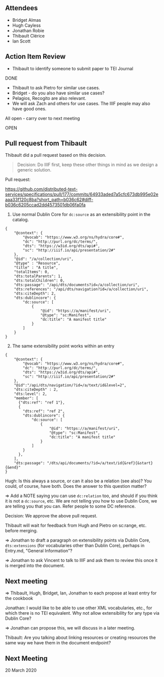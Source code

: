 ## Attendees
* Bridget Almas
* Hugh Cayless
* Jonathan Robie
* Thibault Clérice
* Ian Scott

## Action Item Review

* Thibault to identify someone to submit paper to TEI Journal

DONE

* Thibault to ask Pietro for similar use cases.
* Bridget - do you also have similar use cases?
* Pelagios, Recogito are also relevant.
* We will ask Zach and others for use cases. The IIIF people may also have good ones.

All open - carry over to next meeting

OPEN

## Pull request from Thibault

Thibault did a pull request based on this decision.

> Decision:  Do IIIF first, keep these other things in mind as we design a generic solution.

Pull request:

https://github.com/distributed-text-services/specifications/pull/177/commits/64933aded7a5cfc673db995e02eaaa33f120c8ba?short_path=b036c62#diff-b036c6205ccad2dd4573501db06fa0fa

1. Use normal Dublin Core for `dc:source` as an extensibility point in the catalog.

```
{
    "@context": {
        "@vocab": "https://www.w3.org/ns/hydra/core#",
        "dc": "http://purl.org/dc/terms/",
        "dts": "https://w3id.org/dts/api#",
        "sc": "http://iiif.io/api/presentation/2#"
    },
    "@id": "/a/collection/uri",
    "@type" : "Resource",
    "title" : "A title",
    "totalItems": 0,
    "dts:totalParents": 1,
    "dts:totalChildren": 0,
    "dts:passage": "/api/dts/documents?id=/a/collection/uri",
    "dts:references": "/api/dts/navigation?id=/a/collection/uri",
    "dts:citeDepth": 2,
    "dts:dublincore": {
        "dc:source": [
            {
                "@id": "https://a/manifest/uri",
                "@type": "sc:Manifest",
                "dc:title": "A manifest title"
            }
        ]
    }
}
```

2. The same extensibility point works within an entry

```
{
    "@context": {
        "@vocab": "https://www.w3.org/ns/hydra/core#",
        "dc": "http://purl.org/dc/terms/",
        "dts": "https://w3id.org/dts/api#",
        "sc": "http://iiif.io/api/presentation/2#"
    },
    "@id":"/api/dts/navigation/?id=/a/text/id&level=2",
    "dts:citeDepth" : 2,
    "dts:level": 2,
    "member": [
      {"dts:ref": "ref 1"},
      {
        "dts:ref": "ref 2",
        "dts:dublincore": {
            "dc:source": [
                {
                    "@id": "https://a/manifest/uri",
                    "@type": "sc:Manifest",
                    "dc:title": "A manifest title"
                }
            ]
        }
      },
    ],
    "dts:passage": "/dts/api/documents/?id=/a/text/id{&ref}{&start}{&end}"
}
```

Hugh:  Is this always a source, or can it also be a relation (see also)?  You could, of course, have both. Does the answer to this question matter?

=> Add a NOTE saying you can use `dc:relation` too, and should if you think it is not a `dc:source`, etc.  We are not telling you how to use Dublin Core, we are telling you that you can.  Refer people to some DC reference.

Decision:  We approve the above pull request.

Thibault will wait for feedback from Hugh and Pietro on sc:range, etc. before merging.


=> Jonathan to draft a paragraph on extensibility points via Dublin Core,
`dts:extensions` (for vocabularies other than Dublin Core), perhaps in Entry.md, "General Information"?

=> Jonathan to ask Vincent to talk to IIIF and ask them to review this once it is merged into the document.

## Next meeting

=> Thibault, Hugh, Bridget, Ian, Jonathan to each propose at least entry for the cookbook

Jonathan:  I would like to be able to use other XML vocabularies, etc., for which there is no TEI equivalent.  Why not allow extensibility for any type via Dublin Core?

=> Jonathan can propose this, we will discuss in a later meeting.

Thibault: Are you talking about linking resources or creating resources the same way we have them in the document endpoint?

## Next Meeting

20 March 2020
